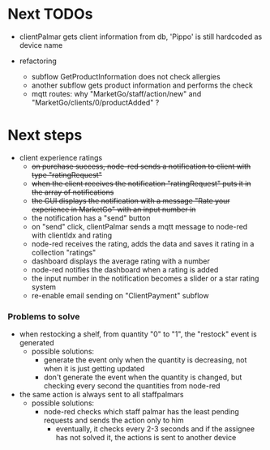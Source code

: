 # Next TODOs
* clientPalmar gets client information from db, 'Pippo' is still hardcoded as device name

* refactoring
  * subflow GetProductInformation does not check allergies
  * another subflow gets product information and performs the check
  * mqtt routes: why "MarketGo/staff/action/new" and "MarketGo/clients/0/productAdded" ?

# Next steps
* client experience ratings
    * ~~on purchase success, node-red sends a notification to client with type "ratingRequest"~~
    * ~~when the client receives the notification "ratingRequest" puts it in the array of notifications~~
    * ~~the GUI displays the notification with a message "Rate your experience in MarketGo" with an input number in~~
    * the notification has a "send" button
    * on "send" click, clientPalmar sends a mqtt message to node-red with clientIdx and rating
    * node-red receives the rating, adds the data and saves it rating in a collection "ratings"
    * dashboard displays the average rating with a number
    * node-red notifies the dashboard when a rating is added
    * the input number in the notification becomes a slider or a star rating system
    * re-enable email sending on "ClientPayment" subflow

### Problems to solve
* when restocking a shelf, from quantity "0" to "1", the "restock" event is generated
  * possible solutions:
    * generate the event only when the quantity is decreasing, not when it is just getting updated
    * don't generate the event when the quantity is changed, but checking every second the quantities from node-red
* the same action is always sent to all staffpalmars
  * possible solutions:
    * node-red checks which staff palmar has the least pending requests and sends the 
      action only to him
      * eventually, it checks every 2-3 seconds and if the assignee has not solved it, 
        the actions is sent to another device
